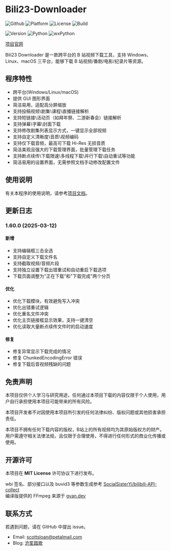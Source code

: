 # Bili23-Downloader
![Github](https://img.shields.io/badge/GitHub-black?logo=github&style=flat) ![Platform](https://img.shields.io/badge/Platform-Windows_|_Linux_|_macOS-blue?style=flat) ![License](https://img.shields.io/badge/license-MIT-orange?style=flat) ![Build](https://img.shields.io/github/actions/workflow/status/ScottSloan/Bili23-Downloader/release_build.yml)

![Version](https://img.shields.io/github/v/release/ScottSloan/Bili23-Downloader?style=flat) ![Python](https://img.shields.io/badge/Python-3.11.9-green?style=flat) ![wxPython](https://img.shields.io/badge/wxPython-4.2.2-green?style=flat) 

[项目官网](https://bili23.scott-sloan.cn/)

Bili23 Downloader 是一款跨平台的 B 站视频下载工具，支持 Windows、Linux、macOS 三平台，能够下载 B 站视频/番剧/电影/纪录片等资源。

## 程序特性
* 跨平台(Windows/Linux/macOS)
* 提供 GUI 图形界面
* 简洁易用，适配高分屏缩放
* 支持投稿视频\剧集\课程\直播链接解析
* 支持短链接\活动页（如拜年祭、二游新春会）链接解析
* 支持弹幕\字幕\封面下载
* 支持修改剧集列表显示方式，一键显示全部视频
* 支持自定义清晰度\音质\视频编码
* 支持仅下载音频，最高可下载 Hi-Res 无损音质
* 简洁美观且强大的下载管理界面，批量管理下载任务
* 支持断点续传\下载限速\多线程下载\并行下载\自动重试等功能
* 简洁易用的设置界面，无需参照文档手动修改配置文件

## 使用说明
有关本程序的使用说明，请参考[项目文档](https://bili23.scott-sloan.cn/doc/waht-is-bili23-downloader.html)。

## 更新日志
### 1.60.0 (2025-03-12)

#### 新增
* 支持编辑框三击全选
* 支持自定义下载文件名
* 支持截取视频/音频片段
* 支持独立设置下载出错重试和自动重启下载选项
* 下载页面调整为"正在下载"和"下载完成"两个分页

#### 优化
* 优化下载模块，有效避免写入冲突
* 优化出错重试逻辑
* 优化重名文件冲突
* 优化主页链接框显示效果，支持一键清空
* 优化读取大量断点续传文件时的启动速度

#### 修复
* 修复异常显示下载完成的情况
* 修复 ChunkedEncodingError 错误
* 修复下载后音视频残缺的问题

## 免责声明
本项目仅供个人学习与研究用途，任何通过本项目下载的内容仅限于个人使用，用户自行承担使用本项目可能带来的所有风险。

本项目开发者不对因使用本项目所引发的任何法律纠纷、版权问题或其他损害承担责任。

本项目不拥有任何下载内容的版权，B站上的所有视频均为其原始版权方的财产。用户需遵守相关法律法规，且仅限于合理使用，不得进行任何形式的商业化传播或使用。

## 开源许可
本项目在 **MIT License** 许可协议下进行发布。

wbi 签名、部分接口以及 buvid3 等参数生成参考 [SocialSisterYi/bilibili-API-collect](https://github.com/SocialSisterYi/bilibili-API-collect)  
编译版提供的 FFmpeg 来源于 [gyan.dev](https://www.gyan.dev/ffmpeg/builds/)  

## 联系方式
若遇到问题，请在 GitHub 中提出 issue。
- Email: scottsloan@petalmail.com
- Blog: [沧笙踏歌](https://www.scott-sloan.cn)
